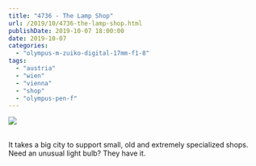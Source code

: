 ```yaml
---
title: "4736 - The Lamp Shop"
url: /2019/10/4736-the-lamp-shop.html
publishDate: 2019-10-07 18:00:00
date: 2019-10-07
categories: 
  - "olympus-m-zuiko-digital-17mm-f1-8"
tags: 
  - "austria"
  - "wien"
  - "vienna"
  - "shop"
  - "olympus-pen-f"
---
```

<div class="container">
<div class="center"><a target="_blank" href="https://d25zfm9zpd7gm5.cloudfront.net/1200x1200/2018/20180424_181545_lr.jpg"><img class="webfeedsFeaturedVisual" src="https://d25zfm9zpd7gm5.cloudfront.net/0600x0600/2018/20180424_181545_lr.jpg" /></a></div>
</div>
<br />

It takes a big city to support small, old and extremely specialized
shops. Need an unusual light bulb? They have it.